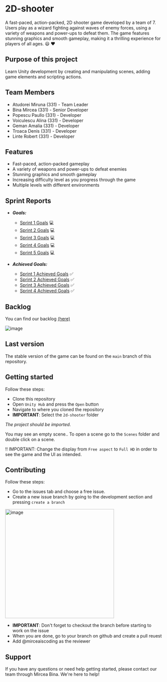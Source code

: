# 2D-shooter

A fast-paced, action-packed, 2D shooter game developed by a team of 7. Users play as a wizard fighting against waves of enemy forces, using a variety of weapons and power-ups to defeat them. The game features stunning graphics and smooth gameplay, making it a thrilling experience for players of all ages. :smiley: :heart:

## Purpose of this project

Learn Unity development by creating and manipulating scenes, adding game elements and scripting actions.

## Team Members

- Atudorei Miruna (331) - Team Leader
- Bina Mircea (331) - Senior Developer
- Popescu Paullo (331) - Developer
- Voiculescu Alina (331) - Developer
- Geman Amalia (331) - Developer
- Troaca Denis (331) - Developer
- Linte Robert (331) - Developer

## Features

- Fast-paced, action-packed gameplay
- A variety of weapons and power-ups to defeat enemies
- Stunning graphics and smooth gameplay
- Increasing difficulty level as you progress through the game
- Multiple levels with different environments

## Sprint Reports
- _**Goals:**_
  - [Sprint 1 Goals](https://github.com/mirceaiscoding/PROG_JOC/blob/main/Sprint%20Reports/Sprint%20Goals/Goals%20-%20Sprint%201.pdf) :computer:
  - [Sprint 2 Goals](https://github.com/mirceaiscoding/PROG_JOC/blob/main/Sprint%20Reports/Sprint%20Goals/Goals%20-%20Sprint%202.pdf) :computer:
  - [Sprint 3 Goals](https://github.com/mirceaiscoding/PROG_JOC/blob/main/Sprint%20Reports/Sprint%20Goals/Goals%20-%20Sprint%203.pdf) :computer:
  - [Sprint 4 Goals](https://github.com/mirceaiscoding/PROG_JOC/blob/main/Sprint%20Reports/Sprint%20Goals/Goals%20-%20Sprint%204.pdf) :computer:
  - [Sprint 5 Goals](https://github.com/mirceaiscoding/PROG_JOC/blob/main/Sprint%20Reports/Sprint%20Goals/Goals%20-%20Sprint%205.pdf) :computer:

- _**Achieved Goals:**_
  - [Sprint 1 Achieved Goals](https://github.com/mirceaiscoding/PROG_JOC/blob/main/Sprint%20Reports/Sprint%20Goals%20Achieved/Sprint%201%20-%20Obiective%20indeplinite.pdf) :white_check_mark:
  - [Sprint 2 Achieved Goals](https://github.com/mirceaiscoding/PROG_JOC/blob/main/Sprint%20Reports/Sprint%20Goals%20Achieved/Sprint%202%20-%20Obiective%20indeplinite.pdf) :white_check_mark:
  - [Sprint 3 Achieved Goals](https://github.com/mirceaiscoding/PROG_JOC/blob/main/Sprint%20Reports/Sprint%20Goals%20Achieved/Sprint%203%20-%20Obiective%20Indeplinite.pdf) :white_check_mark:
  - [Sprint 4 Achieved Goals](https://github.com/mirceaiscoding/PROG_JOC/blob/main/Sprint%20Reports/Sprint%20Goals%20Achieved/Sprint%204%20-%20Obiective%20Indeplinite.pdf) :white_check_mark:

## Backlog
You can find our backlog [(here)](https://github.com/users/mirceaiscoding/projects/3)

![image](https://user-images.githubusercontent.com/73616883/212483728-bbda6959-6801-444a-b2a8-d32e1b0efe61.png)

## Last version
The stable version of the game can be found on the `main` branch of this repository.

## Getting started

Follow these steps:

- Clone this repository
- Open `Unity Hub` and press the `Open` button
- Navigate to where you cloned the repository
- <b>IMPORTANT</b>: Select the `2d-shooter` folder

<i>The project should be imported.</i>

You may see an empty scene.. To open a scene go to the `Scenes` folder and double click on a scene.

‼️ IMPORTANT: Change the display from `Free aspect` to `Full HD` in order to see the game and the UI as intended.

## Contributing

Follow these steps:

- Go to the issues tab and choose a free issue.
- Create a new issue branch by going to the development section and pressing `create a branch`

<img width="350" alt="image" src="https://user-images.githubusercontent.com/67867765/196921478-43352b45-2e68-4d91-b703-8efbf6d06de3.png">

- <b>IMPORTANT</b>: Don't forget to checkout the branch before starting to work on the issue
- When you are done, go to your branch on github and create a pull reuest
- Add @mirceaiscoding as the reviewer

## Support

If you have any questions or need help getting started, please contact our team through Mircea Bina. We're here to help!
